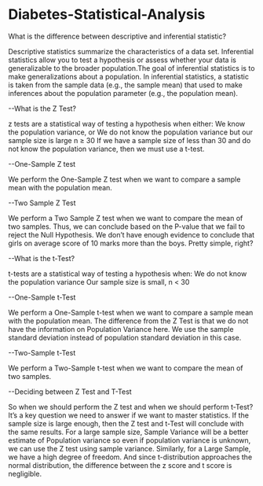 # Diabetes-Statistical-Analysis

What is the difference between descriptive and inferential statistic?

Descriptive statistics summarize the characteristics of a data set. Inferential statistics allow you to test a hypothesis or assess whether your data is generalizable to the broader population.The goal of inferential statistics is to make generalizations about a population. In inferential statistics, a statistic is taken from the sample data (e.g., the sample mean) that used to make inferences about the population parameter (e.g., the population mean).



--What is the Z Test?

z  tests are a statistical way of testing a hypothesis when either:
We know the population variance, or We do not know the population variance but our sample size is large n ≥ 30
If we have a sample size of less than 30 and do not know the population variance, then we must use a t-test.


--One-Sample Z test

We perform the One-Sample Z test when we want to compare a sample mean with the population mean.


--Two Sample Z Test

We perform a Two Sample Z test when we want to compare the mean of two samples.
Thus, we can conclude based on the P-value that we fail to reject the Null Hypothesis. We don’t have enough evidence to conclude that girls on average score of 10 marks more than the boys. Pretty simple, right?


--What is the t-Test?

t-tests are a statistical way of testing a hypothesis when:
We do not know the population variance
Our sample size is small, n < 30


--One-Sample t-Test

We perform a One-Sample t-test when we want to compare a sample mean with the population mean. The difference from the Z Test is that we do not have the information on Population Variance here. We use the sample standard deviation instead of population standard deviation in this case.


--Two-Sample t-Test

We perform a Two-Sample t-test when we want to compare the mean of two samples.


--Deciding between Z Test and T-Test

So when we should perform the Z test and when we should perform t-Test? It’s a key question we need to answer if we want to master statistics.
If the sample size is large enough, then the Z test and t-Test will conclude with the same results. For a large sample size, Sample Variance will be a better estimate of Population variance so even if population variance is unknown, we can use the Z test using sample variance.
Similarly, for a Large Sample, we have a high degree of freedom. And since t-distribution approaches the normal distribution, the difference between the z score and t score is negligible.
